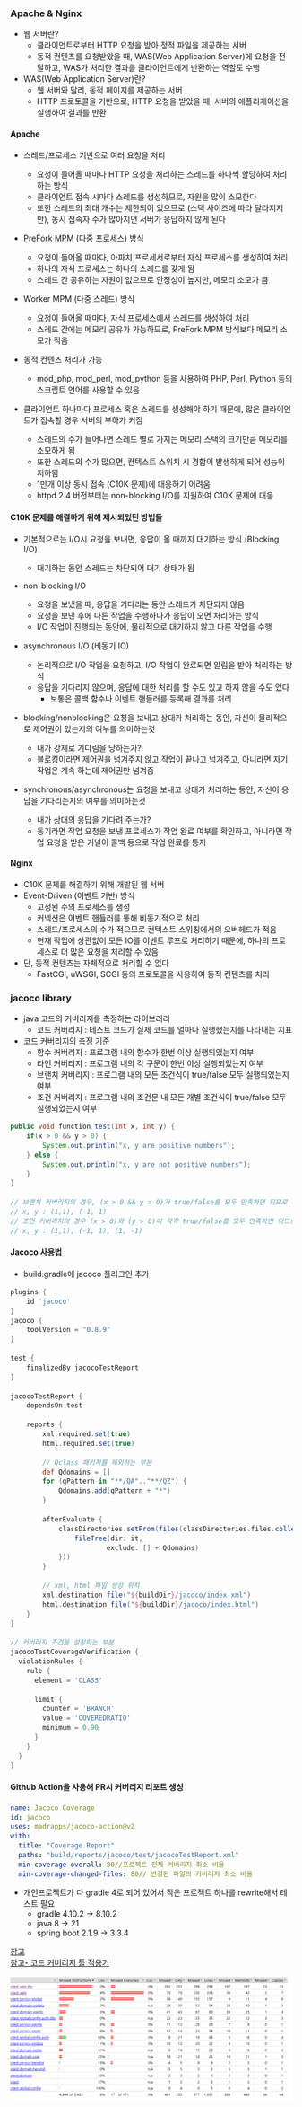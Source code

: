 ### Apache & Nginx
- 웹 서버란?
  - 클라이언트로부터 HTTP 요청을 받아 정적 파일을 제공하는 서버
  - 동적 컨텐츠를 요청받았을 때, WAS(Web Application Server)에 요청을 전달하고, WAS가 처리한 결과를 클라이언트에게 반환하는 역할도 수행
- WAS(Web Application Server)란?
  - 웹 서버와 달리, 동적 페이지를 제공하는 서버
  - HTTP 프로토콜을 기반으로, HTTP 요청을 받았을 때, 서버의 애플리케이션을 실행하여 결과를 반환
#### Apache
- 스레드/프로세스 기반으로 여러 요청을 처리
  - 요청이 들어올 때마다 HTTP 요청을 처리하는 스레드를 하나씩 할당하여 처리하는 방식
  - 클라이언트 접속 시마다 스레드를 생성하므로, 자원을 많이 소모한다
  - 또한 스레드의 최대 개수는 제한되어 있으므로 (스택 사이즈에 따라 달라지지만), 동시 접속자 수가 많아지면 서버가 응답하지 않게 된다

- PreFork MPM (다중 프로세스) 방식
  - 요청이 들어올 때마다, 아파치 프로세서로부터 자식 프로세스를 생성하여 처리
  - 하나의 자식 프로세스는 하나의 스레드를 갖게 됨
  - 스레드 간 공유하는 자원이 없으므로 안정성이 높지만, 메모리 소모가 큼
- Worker MPM (다중 스레드) 방식
  - 요청이 들어올 때마다, 자식 프로세스에서 스레드를 생성하여 처리
  - 스레드 간에는 메모리 공유가 가능하므로, PreFork MPM 방식보다 메모리 소모가 적음
- 동적 컨텐츠 처리가 가능
  - mod_php, mod_perl, mod_python 등을 사용하여 PHP, Perl, Python 등의 스크립트 언어를 사용할 수 있음

- 클라이언트 하나마다 프로세스 혹은 스레드를 생성해야 하기 때문에, 많은 클라이언트가 접속할 경우 서버의 부하가 커짐
  - 스레드의 수가 늘어나면 스레드 별로 가지는 메모리 스택의 크기만큼 메모리를 소모하게 됨
  - 또한 스레드의 수가 많으면, 컨텍스트 스위치 시 경합이 발생하게 되어 성능이 저하됨
  - 1만개 이상 동시 접속 (C10K 문제)에 대응하기 어려움
  - httpd 2.4 버전부터는 non-blocking I/O를 지원하여 C10K 문제에 대응

#### C10K 문제를 해결하기 위해 제시되었던 방법들 
- 기본적으로는 I/O시 요청을 보내면, 응답이 올 때까지 대기하는 방식 (Blocking I/O)
  - 대기하는 동안 스레드는 차단되어 대기 상태가 됨
- non-blocking I/O
  - 요청을 보냈을 때, 응답을 기다리는 동안 스레드가 차단되지 않음
  - 요청을 보낸 후에 다른 작업을 수행하다가 응답이 오면 처리하는 방식
  - I/O 작업이 진행되는 동안에, 물리적으로 대기하지 않고 다른 작업을 수행
- asynchronous I/O (비동기 IO)
  - 논리적으로 I/O 작업을 요청하고, I/O 작업이 완료되면 알림을 받아 처리하는 방식
  - 응답을 기다리지 않으며, 응답에 대한 처리를 할 수도 있고 하지 않을 수도 있다
    - 보통은 콜백 함수나 이벤트 핸들러를 등록해 결과를 처리

- blocking/nonblocking은 요청을 보내고 상대가 처리하는 동안, 자신이 물리적으로 제어권이 있는지의 여부를 의미하는것
  - 내가 강제로 기다림을 당하는가?
  - 블로킹이라면 제어권을 넘겨주지 않고 작업이 끝나고 넘겨주고, 아니라면 자기 작업은 계속 하는데 제어권만 넘겨줌
- synchronous/asynchronous는 요청을 보내고 상대가 처리하는 동안, 자신이 응답을 기다리는지의 여부를 의미하는것
  - 내가 상대의 응답을 기다려 주는가?
  - 동기라면 작업 요청을 보낸 프로세스가 작업 완료 여부를 확인하고, 아니라면 작업 요청을 받은 커널이 콜백 등으로 작업 완료를 통지

#### Nginx
- C10K 문제를 해결하기 위해 개발된 웹 서버
- Event-Driven (이벤트 기반) 방식
  - 고정된 수의 프로세스를 생성
  - 커넥션은 이벤트 핸들러를 통해 비동기적으로 처리
  - 스레드/프로세스의 수가 적으므로 컨텍스트 스위칭에서의 오버헤드가 적음
  - 현재 작업에 상관없이 모든 IO를 이벤트 루프로 처리하기 때문에, 하나의 프로세스로 더 많은 요청을 처리할 수 있음
- 단, 동적 컨텐츠는 자체적으로 처리할 수 없다
  - FastCGI, uWSGI, SCGI 등의 프로토콜을 사용하여 동적 컨텐츠를 처리

### jacoco library
- java 코드의 커버리지를 측정하는 라이브러리
  - 코드 커버리지 : 테스트 코드가 실제 코드를 얼마나 실행했는지를 나타내는 지표
- 코드 커버리지의 측정 기준
  - 함수 커버리지 : 프로그램 내의 함수가 한번 이상 실행되었는지 여부
  - 라인 커버리지 : 프로그램 내의 각 구문이 한번 이상 실행되었는지 여부
  - 브랜치 커버리지 : 프로그램 내의 모든 조건식이 true/false 모두 실행되었는지 여부
  - 조건 커버리지 : 프로그램 내의 조건문 내 모든 개별 조건식이 true/false 모두 실행되었는지 여부

```java
public void function test(int x, int y) {
	if(x > 0 && y > 0) {
		System.out.println("x, y are positive numbers");
    } else {
		System.out.println("x, y are not positive numbers");
    }
}

// 브랜치 커버리지의 경우, (x > 0 && y > 0)가 true/false를 모두 만족하면 되므로 다음과 같은 조건만 만족하면 100% 커버리지를 달성할 수 있음
// x, y : (1,1), (-1, 1)
// 조건 커버리지의 경우 (x > 0)와 (y > 0)이 각각 true/false를 모두 만족하면 되므로 다음과 같은 조건을 만족하면 100% 커버리지를 달성할 수 있음
// x, y : (1,1), (-1, 1), (1, -1)
```

#### Jacoco 사용법
- build.gradle에 jacoco 플러그인 추가
```gradle
plugins {
    id 'jacoco'
}
jacoco {
    toolVersion = "0.8.9"
}

test {
    finalizedBy jacocoTestReport
}

jacocoTestReport {
    dependsOn test

    reports {
        xml.required.set(true)
        html.required.set(true)

        // Qclass 패키지를 제외하는 부분
        def Qdomains = []
        for (qPattern in "**/QA".."**/QZ") {
            Qdomains.add(qPattern + "*")
        }

        afterEvaluate {
            classDirectories.setFrom(files(classDirectories.files.collect {
                fileTree(dir: it,
                        exclude: [] + Qdomains)
            }))
        }
        
        // xml, html 파일 생성 위치
        xml.destination file("${buildDir}/jacoco/index.xml")
        html.destination file("${buildDir}/jacoco/index.html")
    }
}

// 커버리지 조건을 설정하는 부분
jacocoTestCoverageVerification {
  violationRules {
    rule {
      element = 'CLASS'

      limit {
        counter = 'BRANCH'
        value = 'COVEREDRATIO'
        minimum = 0.90
      }
    }
  }
}
```

#### Github Action을 사용해 PR시 커버리지 리포트 생성
```yaml
name: Jacoco Coverage
id: jacoco
uses: madrapps/jacoco-action@v2
with:
  title: "Coverage Report"
  paths: "build/reports/jacoco/test/jacocoTestReport.xml"
  min-coverage-overall: 80//프로젝트 전체 커버리지 최소 비율
  min-coverage-changed-files: 80// 변경된 파일의 커버리지 최소 비율
```

- 개인프로젝트가 다 gradle 4로 되어 있어서 작은 프로젝트 하나를 rewrite해서 테스트 필요
  - gradle 4.10.2 -> 8.10.2
  - java 8 -> 21
  - spring boot 2.1.9 -> 3.3.4

[참고](https://docs.gradle.org/current/userguide/jacoco_plugin.html)  
[참고- 코드 커버리지 툴 적용기](https://sungsan.oopy.io/1d6e3f0c-7a3e-48f2-bb62-ad0e37e3c888)


![](../../image/43.png)